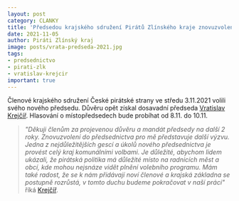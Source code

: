 ```yaml
---
layout: post
category: CLANKY
title: 'Předsedou krajského sdružení Pirátů Zlínského kraje znovuzvolen místostarosta Kroměříže Vratislav Krejčíř!'
date: 2021-11-05
author: Piráti Zlínský kraj
image: posts/vrata-predseda-2021.jpg
tags: 
- predsednictvo
- pirati-zlk
- vratislav-krejcir
important: true
---
```


Členové krajského sdružení České pirátské strany ve středu 3.11.2021 volili svého nového předsedu. Důvěru opět získal dosavadní předseda [Vratislav Krejčíř](https://zlinsky.pirati.cz/lide/vratislav-krejcir/). Hlasování o místopředsedech bude probíhat od 8.11. do 10.11.


> *"Děkuji členům za projevenou důvěru a mandát předsedy na další 2 roky. Znovuzvolení do předsednictva pro mě představuje další výzvu. Jedna z nejdůležitějších gescí a úkolů nového předsednictva je provést celý kraj komunálními volbami. Je důležité, abychom lidem ukázali, že pirátská politika má důležité místo na radnicích měst a obcí, kde mohou nejsnáze vidět plnění volebního programu. Mám také radost, že se k nám přidávají noví členové a krajská základna se postupně rozrůstá, v tomto duchu budeme pokračovat v naší práci"* říká [Krejčíř](https://zlinsky.pirati.cz/lide/vratislav-krejcir/).
